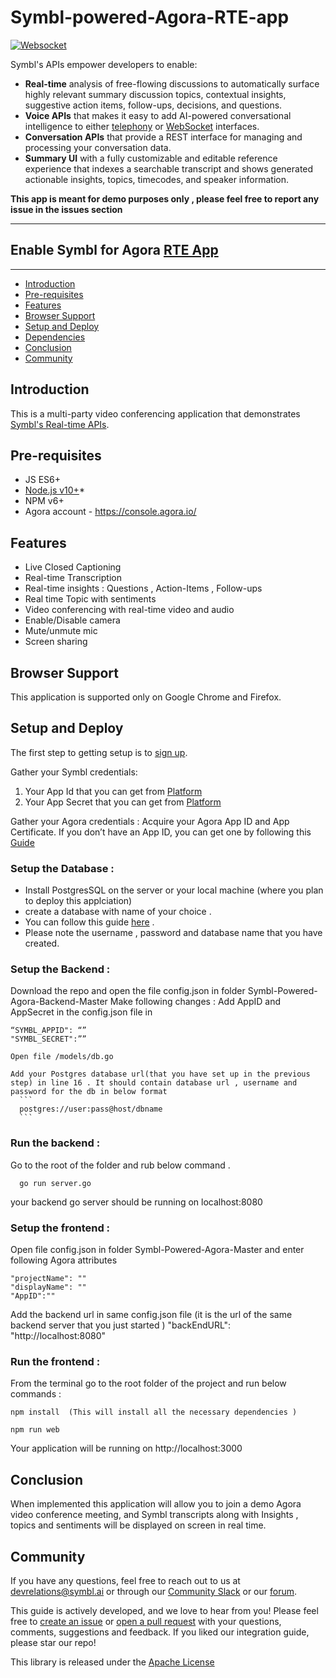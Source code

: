 # Symbl-powered-Agora-RTE-app

[![Websocket](https://img.shields.io/badge/symbl-websocket-brightgreen)](https://docs.symbl.ai/docs/streamingapi/overview/introduction)

Symbl's APIs empower developers to enable: 
- **Real-time** analysis of free-flowing discussions to automatically surface highly relevant summary discussion topics, contextual insights, suggestive action items, follow-ups, decisions, and questions.
- **Voice APIs** that makes it easy to add AI-powered conversational intelligence to either [telephony][telephony] or [WebSocket][websocket] interfaces.
- **Conversation APIs** that provide a REST interface for managing and processing your conversation data.
- **Summary UI** with a fully customizable and editable reference experience that indexes a searchable transcript and shows generated actionable insights, topics, timecodes, and speaker information.

**This app is meant for demo purposes only , please feel free to report any issue in the issues section**

<hr />

## Enable Symbl for Agora [RTE App][agorarte] 

<hr />

 * [Introduction](#introduction)
 * [Pre-requisites](#pre-requisites)
 * [Features](#features)
 * [Browser Support](#browsersupport)
 * [Setup and Deploy](#setupanddeploy)
 * [Dependencies](#dependencies)
 * [Conclusion](#conclusion)
 * [Community](#community)

## Introduction

This is a multi-party video conferencing application that demonstrates [Symbl's Real-time APIs](https://docs.symbl.ai/docs/streamingapi/overview/introduction). 

## Pre-requisites

* JS ES6+
* [Node.js v10+](https://nodejs.org/en/download/)*
* NPM v6+
* Agora account - https://console.agora.io/

## Features
* Live Closed Captioning
* Real-time Transcription
* Real-time insights : Questions , Action-Items , Follow-ups
* Real time Topic with sentiments 
* Video conferencing with real-time video and audio
* Enable/Disable camera
* Mute/unmute mic
* Screen sharing


## Browser Support
This application is supported only on Google Chrome and Firefox.

## Setup and Deploy
The first step to getting setup is to [sign up][signup]. 

Gather your Symbl credentials:
1. Your App Id that you can get from [Platform](https://platform.symbl.ai)
2. Your App Secret that you can get from [Platform](https://platform.symbl.ai)

Gather your Agora credentials :
 Acquire your Agora App ID and App Certificate. If you don’t have an App ID, you can get one by following this [Guide](https://www.agora.io/en/blog/how-to-get-started-with-agora/)

### Setup the Database :

  * Install PostgresSQL on the server or your local machine (where you plan to deploy this applciation)
  * create a database with name of your choice .
  * You can follow this guide [here](https://www.postgresql.org/) .
  * Please note the username , password and database name that you have created. 

### Setup the Backend :

Download the repo and open the file config.json in folder Symbl-Powered-Agora-Backend-Master
    Make following changes :
    Add AppID and AppSecret in the config.json file in 
    
    “SYMBL_APPID": “”
    "SYMBL_SECRET":””
    
    Open file /models/db.go
    
    Add your Postgres database url(that you have set up in the previous step) in line 16 . It should contain database url , username and password for the db in below format 
      ```
      postgres://user:pass@host/dbname
      ```

### Run the backend :

  Go to the root of the folder and rub below command .
  
      go run server.go
      
your backend go server should be running on localhost:8080

### Setup the frontend :

  Open file config.json in folder Symbl-Powered-Agora-Master and enter following Agora attributes
  
    "projectName": ""
    "displayName": ""
    "AppID":""
    
  
  Add the backend url in same config.json file (it is the url of the same backend server that you just started )
	"backEndURL": "http://localhost:8080"

### Run the frontend :

  From the terminal go to the root folder of the project and run below commands :
    
   
    npm install  (This will install all the necessary dependencies )
 
    npm run web 
    

  Your application will be running on http://localhost:3000



## Conclusion
When implemented this application will allow you to join a demo Agora video conference meeting, and Symbl transcripts along with Insights , topics and sentiments will be displayed on screen in real time. 

## Community

If you have any questions, feel free to reach out to us at devrelations@symbl.ai or through our [Community Slack][slack] or our [forum][developer_community].

This guide is actively developed, and we love to hear from you! Please feel free to [create an issue][issues] or [open a pull request][pulls] with your questions, comments, suggestions and feedback.  If you liked our integration guide, please star our repo!

This library is released under the [Apache License][license]

[license]: LICENSE.txt
[telephony]: https://docs.symbl.ai/docs/telephony/overview/post-api
[websocket]: https://docs.symbl.ai/docs/streamingapi/overview/introduction
[developer_community]: https://community.symbl.ai/?_ga=2.134156042.526040298.1609788827-1505817196.1609788827
[slack]: https://join.slack.com/t/symbldotai/shared_invite/zt-4sic2s11-D3x496pll8UHSJ89cm78CA
[signup]: https://platform.symbl.ai/?_ga=2.63499307.526040298.1609788827-1505817196.1609788827
[issues]: https://github.com/symblai/symbl-for-zoom/issues
[agorarte]: https://appbuilder.agora.io/
[pulls]: https://github.com/symblai/symbl-for-zoom/pulls


